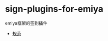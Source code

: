 # sign-plugins-for-emiya
 emiya框架的签到插件
- [规范]([./docs/规范.md](https://github.com/Lixeer/emiya)https://github.com/Lixeer/emiya)
